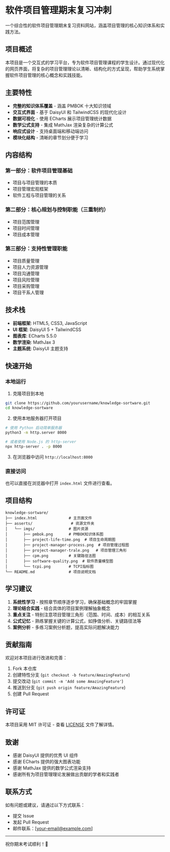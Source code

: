 # 软件项目管理期末复习冲刺

一个综合性的软件项目管理期末复习资料网站，涵盖项目管理的核心知识体系和实践方法。

## 项目概述

本项目是一个交互式的学习平台，专为软件项目管理课程的学生设计。通过现代化的网页界面，将复杂的项目管理理论以清晰、结构化的方式呈现，帮助学生系统掌握软件项目管理的核心概念和实践技能。

## 主要特性

- **完整的知识体系覆盖** - 涵盖 PMBOK 十大知识领域
- **交互式界面** - 基于 DaisyUI 和 TailwindCSS 的现代化设计
- **数据可视化** - 使用 ECharts 展示项目管理统计数据
- **数学公式支持** - 集成 MathJax 渲染复杂的计算公式
- **响应式设计** - 支持桌面端和移动端访问
- **模块化结构** - 清晰的章节划分便于学习

## 内容结构

### 第一部分：软件项目管理基础
- 项目与项目管理的本质
- 项目管理宏观框架
- 软件工程与项目管理的关系

### 第二部分：核心规划与控制职能（三重制约）
- 项目范围管理
- 项目时间管理
- 项目成本管理

### 第三部分：支持性管理职能
- 项目质量管理
- 项目人力资源管理
- 项目沟通管理
- 项目风险管理
- 项目采购管理
- 项目干系人管理

## 技术栈

- **前端框架**: HTML5, CSS3, JavaScript
- **UI 框架**: DaisyUI 5 + TailwindCSS
- **图表库**: ECharts 5.5.0
- **数学渲染**: MathJax 3
- **主题系统**: DaisyUI 主题支持

## 快速开始

### 本地运行

1. 克隆项目到本地
```bash
git clone https://github.com/yourusername/knowledge-sortware.git
cd knowledge-sortware
```

2. 使用本地服务器打开项目
```bash
# 使用 Python 启动简单服务器
python3 -m http.server 8000

# 或者使用 Node.js 的 http-server
npx http-server . -p 8000
```

3. 在浏览器中访问 `http://localhost:8000`

### 直接访问

也可以直接在浏览器中打开 `index.html` 文件进行查看。

## 项目结构

```
knowledge-sortware/
├── index.html              # 主页面文件
├── asserts/                 # 资源文件夹
│   └── imgs/               # 图片资源
│       ├── pmbok.png       # PMBOK知识体系图
│       ├── project-life-time.png  # 项目生命周期图
│       ├── project-manager-process.png  # 项目管理过程图
│       ├── project-manager-trale.png   # 项目管理三角形
│       ├── cpm.png         # 关键路径法图
│       ├── software-quality.png  # 软件质量模型图
│       └── tcpi.png        # TCPI指标图
└── README.md               # 项目说明文档
```

## 学习建议

1. **系统性学习** - 按照章节顺序逐步学习，确保基础概念的牢固掌握
2. **理论结合实践** - 结合具体的项目案例理解抽象概念
3. **重点关注** - 特别注意项目管理三角形（范围、时间、成本）的相互关系
4. **公式记忆** - 熟练掌握关键的计算公式，如挣值分析、关键路径法等
5. **案例分析** - 多练习案例分析题，提高实际问题解决能力

## 贡献指南

欢迎对本项目进行改进和完善：

1. Fork 本仓库
2. 创建特性分支 (`git checkout -b feature/AmazingFeature`)
3. 提交改动 (`git commit -m 'Add some AmazingFeature'`)
4. 推送到分支 (`git push origin feature/AmazingFeature`)
5. 创建 Pull Request

## 许可证

本项目采用 MIT 许可证 - 查看 [LICENSE](LICENSE) 文件了解详情。

## 致谢

- 感谢 DaisyUI 提供的优秀 UI 组件
- 感谢 ECharts 提供的强大图表功能
- 感谢 MathJax 提供的数学公式渲染支持
- 感谢所有为项目管理理论发展做出贡献的学者和实践者

## 联系方式

如有问题或建议，请通过以下方式联系：

- 提交 Issue
- 发起 Pull Request
- 邮件联系：[your-email@example.com]

---

祝你期末考试顺利！💪
